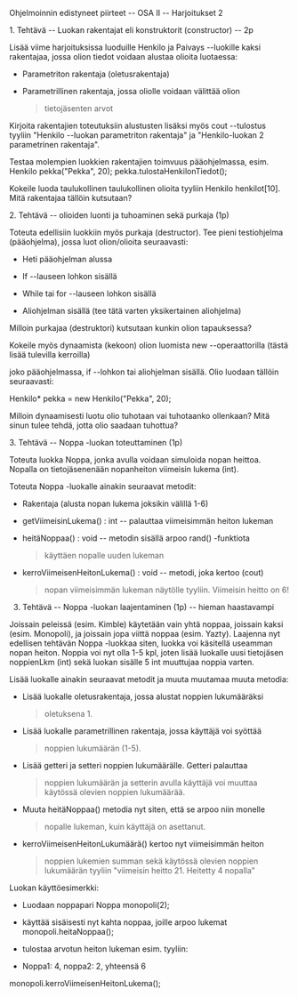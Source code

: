 Ohjelmoinnin edistyneet piirteet -- OSA II -- Harjoitukset 2

1\. Tehtävä -- Luokan rakentajat eli konstruktorit (constructor) -- 2p

Lisää viime harjoituksissa luoduille Henkilo ja Paivays --luokille kaksi
rakentajaa, jossa olion tiedot voidaan alustaa olioita luotaessa:

-   Parametriton rakentaja (oletusrakentaja)

-   Parametrillinen rakentaja, jossa oliolle voidaan välittää olion
    > tietojäsenten arvot

Kirjoita rakentajien toteutuksiin alustusten lisäksi myös cout
--tulostus tyyliin "Henkilo --luokan parametriton rakentaja" ja
"Henkilo-luokan 2 parametrinen rakentaja".

Testaa molempien luokkien rakentajien toimvuus pääohjelmassa, esim.
Henkilo pekka("Pekka", 20); pekka.tulostaHenkilonTiedot();

Kokeile luoda taulukollinen taulukollinen olioita tyyliin Henkilo
henkilot\[10\]. Mitä rakentajaa tällöin kutsutaan?

2\. Tehtävä -- olioiden luonti ja tuhoaminen sekä purkaja (1p)

Toteuta edellisiin luokkiin myös purkaja (destructor). Tee pieni
testiohjelma (pääohjelma), jossa luot olion/olioita seuraavasti:

-   Heti pääohjelman alussa

-   If --lauseen lohkon sisällä

-   While tai for --lauseen lohkon sisällä

-   Aliohjelman sisällä (tee tätä varten yksikertainen aliohjelma)

Milloin purkajaa (destruktori) kutsutaan kunkin olion tapauksessa?

Kokeile myös dynaamista (kekoon) olion luomista new --operaattorilla
(tästä lisää tulevilla kerroilla)

joko pääohjelmassa, if --lohkon tai aliohjelman sisällä. Olio luodaan
tällöin seuraavasti:

Henkilo\* pekka = new Henkilo("Pekka", 20);

Milloin dynaamisesti luotu olio tuhotaan vai tuhotaanko ollenkaan? Mitä
sinun tulee tehdä, jotta olio saadaan tuhottua?

3\. Tehtävä -- Noppa -luokan toteuttaminen (1p)

Toteuta luokka Noppa, jonka avulla voidaan simuloida nopan heittoa.
Nopalla on tietojäsenenään nopanheiton viimeisin lukema (int).

Toteuta Noppa -luokalle ainakin seuraavat metodit:

-   Rakentaja (alusta nopan lukema joksikin välillä 1-6)

-   getViimeisinLukema() : int -- palauttaa viimeisimmän heiton lukeman

-   heitäNoppaa() : void -- metodin sisällä arpoo rand() -funktiota
    > käyttäen nopalle uuden lukeman

-   kerroViimeisenHeitonLukema() : void -- metodi, joka kertoo (cout)
    > nopan viimeisimmän lukeman näytölle tyyliin. Viimeisin heitto on
    > 6!

3.  Tehtävä -- Noppa -luokan laajentaminen (1p) -- hieman haastavampi

Joissain peleissä (esim. Kimble) käytetään vain yhtä noppaa, joissain
kaksi (esim. Monopoli), ja joissain jopa viittä noppaa (esim. Yazty).
Laajenna nyt edellisen tehtävän Noppa -luokkaa siten, luokka voi
käsitellä useamman nopan heiton. Noppia voi nyt olla 1-5 kpl, joten
lisää luokalle uusi tietojäsen noppienLkm (int) sekä luokan sisälle 5
int muuttujaa noppia varten.

Lisää luokalle ainakin seuraavat metodit ja muuta muutamaa muuta
metodia:

-   Lisää luokalle oletusrakentaja, jossa alustat noppien lukumääräksi
    > oletuksena 1.

-   Lisää luokalle parametrillinen rakentaja, jossa käyttäjä voi syöttää
    > noppien lukumäärän (1-5).

-   Lisää getteri ja setteri noppien lukumäärälle. Getteri palauttaa
    > noppien lukumäärän ja setterin avulla käyttäjä voi muuttaa
    > käytössä olevien noppien lukumäärää.

-   Muuta heitäNoppaa() metodia nyt siten, että se arpoo niin monelle
    > nopalle lukeman, kuin käyttäjä on asettanut.

-   kerroViimeisenHeitonLukumäärä() kertoo nyt viimeisimmän heiton
    > noppien lukemien summan sekä käytössä olevien noppien lukumäärän
    > tyyliin "viimeisin heitto 21. Heitetty 4 nopalla"

Luokan käyttöesimerkki:

-   Luodaan noppapari Noppa monopoli(2);

-   käyttää sisäisesti nyt kahta noppaa, joille arpoo lukemat
    monopoli.heitaNoppaa();

-   tulostaa arvotun heiton lukeman esim. tyyliin:

-   Noppa1: 4, noppa2: 2, yhteensä 6

monopoli.kerroViimeisenHeitonLukema();

